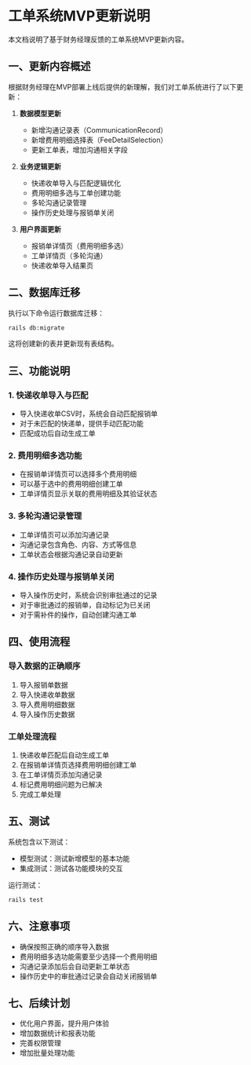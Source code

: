 # 工单系统MVP更新说明

本文档说明了基于财务经理反馈的工单系统MVP更新内容。

## 一、更新内容概述

根据财务经理在MVP部署上线后提供的新理解，我们对工单系统进行了以下更新：

1. **数据模型更新**
   - 新增沟通记录表（CommunicationRecord）
   - 新增费用明细选择表（FeeDetailSelection）
   - 更新工单表，增加沟通相关字段

2. **业务逻辑更新**
   - 快递收单导入与匹配逻辑优化
   - 费用明细多选与工单创建功能
   - 多轮沟通记录管理
   - 操作历史处理与报销单关闭

3. **用户界面更新**
   - 报销单详情页（费用明细多选）
   - 工单详情页（多轮沟通）
   - 快递收单导入结果页

## 二、数据库迁移

执行以下命令运行数据库迁移：

```bash
rails db:migrate
```

这将创建新的表并更新现有表结构。

## 三、功能说明

### 1. 快递收单导入与匹配

- 导入快递收单CSV时，系统会自动匹配报销单
- 对于未匹配的快递单，提供手动匹配功能
- 匹配成功后自动生成工单

### 2. 费用明细多选功能

- 在报销单详情页可以选择多个费用明细
- 可以基于选中的费用明细创建工单
- 工单详情页显示关联的费用明细及其验证状态

### 3. 多轮沟通记录管理

- 工单详情页可以添加沟通记录
- 沟通记录包含角色、内容、方式等信息
- 工单状态会根据沟通记录自动更新

### 4. 操作历史处理与报销单关闭

- 导入操作历史时，系统会识别审批通过的记录
- 对于审批通过的报销单，自动标记为已关闭
- 对于需补件的操作，自动创建沟通工单

## 四、使用流程

### 导入数据的正确顺序

1. 导入报销单数据
2. 导入快递收单数据
3. 导入费用明细数据
4. 导入操作历史数据

### 工单处理流程

1. 快递收单匹配后自动生成工单
2. 在报销单详情页选择费用明细创建工单
3. 在工单详情页添加沟通记录
4. 标记费用明细问题为已解决
5. 完成工单处理

## 五、测试

系统包含以下测试：

- 模型测试：测试新增模型的基本功能
- 集成测试：测试各功能模块的交互

运行测试：

```bash
rails test
```

## 六、注意事项

- 确保按照正确的顺序导入数据
- 费用明细多选功能需要至少选择一个费用明细
- 沟通记录添加后会自动更新工单状态
- 操作历史中的审批通过记录会自动关闭报销单

## 七、后续计划

- 优化用户界面，提升用户体验
- 增加数据统计和报表功能
- 完善权限管理
- 增加批量处理功能